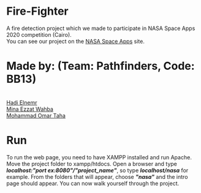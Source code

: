 # Fire-Fighter

A fire detection project which we made to participate in NASA Space Apps 2020 competition (Cairo).
<br>You can see our project on the [NASA Space Apps](https://2020.spaceappschallenge.org/challenges/inform/automated-detection-hazards/teams/pathfinders-1/project) site.

# Made by: (Team: Pathfinders, Code: BB13)
<br>[Hadi Elnemr](https://github.com/HadiElnemr/)
<br> [Mina Ezzat Wahba](https://github.com/minaezzat2000)
<br>[Mohammad Omar Taha](https://github.com/mohammadomar17)

# Run

To run the web page, you need to have XAMPP installed and run Apache. Move the project folder to xampp/htdocs. Open a browser and type <b><i>localhost:"port ex:8080"/"project_name"</i></b>, so type <i><b>localhost/nasa</i></b> for example. From the folders that will appear, choose <b><i>"nasa"</i></b> and the intro page should appear. You can now walk yourself through the project.
